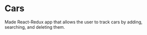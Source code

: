 # Cars
Made React-Redux app that allows the user to track cars by adding, searching, and deleting them.
